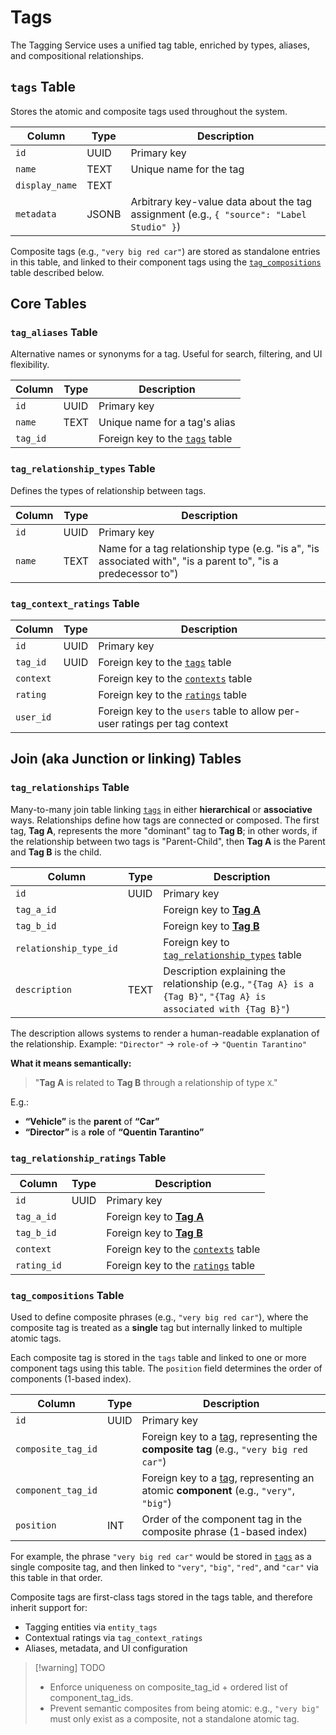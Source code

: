 # Tags

The Tagging Service uses a unified tag table, enriched by types, aliases, and compositional relationships.

## `tags` Table

Stores the atomic and composite tags used throughout the system.

| Column         | Type  | Description                                                                              |
| -------------- | ----- | ---------------------------------------------------------------------------------------- |
| `id`           | UUID  | Primary key                                                                              |
| `name`         | TEXT  | Unique name for the tag                                                                  |
| `display_name` | TEXT  |                                                                                          |
| `metadata`     | JSONB | Arbitrary key-value data about the tag assignment (e.g., `{ "source": "Label Studio" }`) |

Composite tags (e.g., `"very big red car"`) are stored as standalone entries in this table, and linked to their component tags using the [`tag_compositions`](./tags.md#tag_compositions-table) table described below.

## Core Tables

### `tag_aliases` Table

Alternative names or synonyms for a tag. Useful for search, filtering, and UI flexibility.

| Column   | Type | Description                                           |
| -------- | ---- | ----------------------------------------------------- |
| `id`     | UUID | Primary key                                           |
| `name`   | TEXT | Unique name for a tag's alias                         |
| `tag_id` |      | Foreign key to the [`tags`](tags.md#tags-table) table |

### `tag_relationship_types` Table

Defines the types of relationship between tags.

| Column | Type | Description                                                                                                   |
| ------ | ---- | ------------------------------------------------------------------------------------------------------------- |
| `id`   | UUID | Primary key                                                                                                   |
| `name` | TEXT | Name for a tag relationship type (e.g. "is a", "is associated with", "is a parent to", "is a predecessor to") |

### `tag_context_ratings` Table

| Column    | Type | Description                                                                |
| --------- | ---- | -------------------------------------------------------------------------- |
| `id`      | UUID | Primary key                                                                |
| `tag_id`  | UUID | Foreign key to the [`tags`](tags.md#tags-table) table                      |
| `context` |      | Foreign key to the [`contexts`](./utilities.md#contexts) table             |
| `rating`  |      | Foreign key to the [`ratings`](./utilities.md#ratings) table               |
| `user_id` |      | Foreign key to the `users` table to allow per-user ratings per tag context |

## Join (aka Junction or linking) Tables

### `tag_relationships` Table

Many-to-many join table linking [`tags`](tags.md#tags-table) in either **hierarchical** or **associative** ways. Relationships define how tags are connected or composed. The first tag, **Tag A**, represents the more "dominant" tag to **Tag B**; in other words, if the relationship between two tags is "Parent-Child", then **Tag A** is the Parent and **Tag B** is the child.

| Column                 | Type | Description                                                                                                      |
| ---------------------- | ---- | ---------------------------------------------------------------------------------------------------------------- |
| `id`                   | UUID | Primary key                                                                                                      |
| `tag_a_id`             |      | Foreign key to [**Tag A**](./tags.md#tags-table)                                                                 |
| `tag_b_id`             |      | Foreign key to [**Tag B**](./tags.md#tags-table)                                                                 |
| `relationship_type_id` |      | Foreign key to [`tag_relationship_types`](./tags.md#tag_relationship_types-table) table                          |
| `description`          | TEXT | Description explaining the relationship (e.g., `"{Tag A} is a {Tag B}"`, `"{Tag A} is associated with {Tag B}"`) |

The description allows systems to render a human-readable explanation of the relationship. Example: `"Director"` → `role-of` → `"Quentin Tarantino"`

**What it means semantically:**

> "**Tag A** is related to **Tag B** through a relationship of type `X`."

E.g.:

- **“Vehicle”** is the **parent** of **“Car”**
- **“Director”** is a **role** of **“Quentin Tarantino”**

### `tag_relationship_ratings` Table

| Column      | Type | Description                                                    |
| ----------- | ---- | -------------------------------------------------------------- |
| `id`        | UUID | Primary key                                                    |
| `tag_a_id`  |      | Foreign key to [**Tag A**](./tags.md#tags-table)               |
| `tag_b_id`  |      | Foreign key to [**Tag B**](./tags.md#tags-table)               |
| `context`   |      | Foreign key to the [`contexts`](./utilities.md#contexts) table |
| `rating_id` |      | Foreign key to the [`ratings`](./utilities.md#ratings) table   |

### `tag_compositions` Table

Used to define composite phrases (e.g., `"very big red car"`), where the composite tag is treated as a **single** tag but internally linked to multiple atomic tags.

Each composite tag is stored in the `tags` table and linked to one or more component tags using this table. The `position` field determines the order of components (1-based index).

| Column             | Type | Description                                                                                                   |
| ------------------ | ---- | ------------------------------------------------------------------------------------------------------------- |
| `id`               | UUID | Primary key                                                                                                   |
| `composite_tag_id` |      | Foreign key to a [tag](./tags.md#tags-table), representing the **composite tag** (e.g., `"very big red car"`) |
| `component_tag_id` |      | Foreign key to a [tag](./tags.md#tags-table), representing an atomic **component** (e.g., `"very"`, `"big"`)  |
| `position`         | INT  | Order of the component tag in the composite phrase (1-based index)                                            |

For example, the phrase `"very big red car"` would be stored in [`tags`](./tags.md#tags-table) as a single composite tag, and then linked to `"very"`, `"big"`, `"red"`, and `"car"` via this table in that order.

Composite tags are first-class tags stored in the tags table, and therefore inherit support for:

- Tagging entities via `entity_tags`
- Contextual ratings via `tag_context_ratings`
- Aliases, metadata, and UI configuration

> [!warning] TODO
>
> - Enforce uniqueness on composite_tag_id + ordered list of component_tag_ids.
> - Prevent semantic composites from being atomic: e.g., `"very big"` must only exist as a composite, not a standalone atomic tag.
